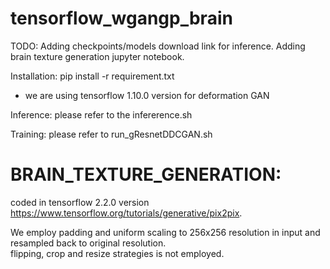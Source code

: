 # tensorflow_wgangp_brain

TODO:
Adding checkpoints/models download link for inference. 
Adding brain texture generation jupyter notebook. 


Installation:
pip install -r requirement.txt
- we are using tensorflow 1.10.0 version for deformation GAN

Inference:
please refer to the infererence.sh

Training:
please refer to run_gResnetDDCGAN.sh

#  BRAIN_TEXTURE_GENERATION:
coded in tensorflow 2.2.0 version  
https://www.tensorflow.org/tutorials/generative/pix2pix.  

We employ padding and uniform scaling to 256x256 resolution in input and resampled back to original resolution.  
flipping, crop and resize strategies is not employed.  


